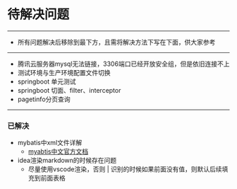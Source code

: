 # 待解决问题
***
-   所有问题解决后移除到最下方，且需将解决方法下写在下面，供大家参考
***
- 腾讯云服务器mysql无法链接，3306端口已经开放安全组，但是依旧连接不上
- 测试环境与生产环境配置文件切换
- springboot 单元测试
- springboot 切面、filter、interceptor
- pagetinfo分页查询
  
*** 
### 已解决
- mybatis中xml文件详解 
  - [myabtis中文官方文档](https://mybatis.org/mybatis-3/zh/index.html)
- idea渲染markdown的时候存在问题
  - 尽量使用vscode渲染，否则 | 识别的时候如果前面没有值，则默认后续填充到前面表格
